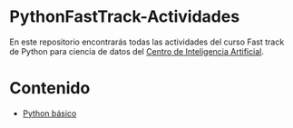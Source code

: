 # PythonFastTrack-Actividades

En este repositorio encontrarás todas las actividades del curso Fast track de Python para ciencia de datos del [Centro de Inteligencia Artificial](https://www.ia.center/es/).

# Contenido

- [Python básico](.\PythonBasico)